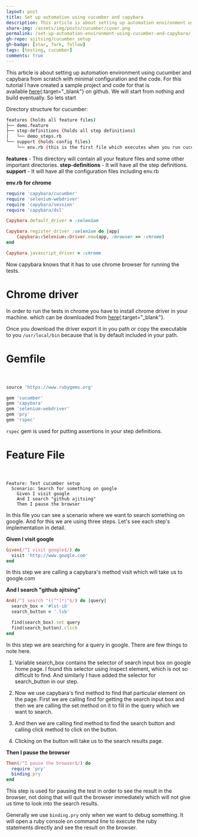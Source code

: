 ```yaml
---
layout: post
title: Set up automation using cucumber and capybara
description: This article is about setting up automation environment using cucumber and capybara (on chrome browser) with minimal config.
share-img: /assets/img/posts/cucumber/cover.png
permalink: /set-up-automation-environment-using-cucumber-and-capybara/
gh-repo: ajitsing/cucumber_setup
gh-badge: [star, fork, follow]
tags: [testing, cucumber]
comments: true
---
```


This article is about setting up automation environment using cucumber and capybara from scratch with minimal configuration and the code. For this tutorial I have created a sample project and code for that is available [here](https://github.com/ajitsing/cucumber_setup){:target="_blank"} on github. We will start from nothing and build eventually. So lets start

Directory structure for cucumber:

```bash
features (holds all feature files)
├── demo.feature
├── step-definitions (holds all step definitions)
│   └── demo_steps.rb
└── support (holds config files)
    └── env.rb (this is the first file which executes when you run cucumber)
```

**features** - This directory will contain all your feature files and some other important directories.
**step-definitions** - It will have all the step definitions.
**support** - It will have all the configuration files including env.rb

**env.rb for chrome**

```ruby
require 'capybara/cucumber'
require 'selenium-webdriver'
require 'capybara/session'
require 'capybara/dsl'

Capybara.default_driver = :selenium

Capybara.register_driver :selenium do |app|
    Capybara::Selenium::Driver.new(app, :browser => :chrome)
end

Capybara.javascript_driver = :chrome
```

Now capybara knows that it has to use chrome browser for running the tests.

# Chrome driver

In order to run the tests in chrome you have to install chrome driver in your machine. which can be downloaded from [here](http://chromedriver.storage.googleapis.com/index.html?path=2.16/){:target="_blank"}.

Once you download the driver export it in you path or copy the executable to you `/usr/local/bin` because that is by default included in your path.

# Gemfile<br><br>

```ruby
source 'https://www.rubygems.org'

gem 'cucumber'
gem 'capybara'
gem 'selenium-webdriver'
gem 'pry'
gem 'rspec'
```

`rspec` gem is used for putting assertions in your step definitions.

# Feature File<br><br>

```cucumber
Feature: Test cucumber setup
  Scenario: Search for something on google
    Given I visit google
    And I search "github ajitsing"
    Then I pause the browser
```

In this file you can see a scenario where we want to search something on google. And for this we are using three steps. Let's see each step's implementation in detail.

**Given I visit google**

```ruby
Given(/^I visit google$/) do
  visit 'http://www.google.com'
end
```

In this step we are calling a capybara's method visit which will take us to google.com

**And I search "github ajitsing"**

```ruby
And(/^I search "([^"]*)"$/) do |query|
  search_box = '#lst-ib'
  search_button = '.lsb'

  find(search_box).set query
  find(search_button).click
end
```

In this step we are searching for a query in google. There are few things to note here.

1. Variable search_box contains the selector of search input box on google home page. I found this selector using inspect element, which is not so difficult to find. And similarly I have added the selector for search_button in our step.

2. Now we use capybara's find method to find that particular element on the page. First we are calling find for getting the search input box and then we are calling the set method on it to fill in the query which we want to search.

3. And then we are calling find method to find the search button and calling click method to click on the button.

4. Clicking on the button will take us to the search results page.

**Then I pause the browser**

```ruby
Then(/^I pause the browser$/) do
  require 'pry'
  binding.pry
end
```

This step is used for pausing the test in order to see the result in the browser, not doing that will quit the browser immediately which will not give us time to look into the search results.

Generally we use `binding.pry` only when we want to debug something. It will open a ruby console on command line to execute the ruby statements directly and see the result on the browser.

